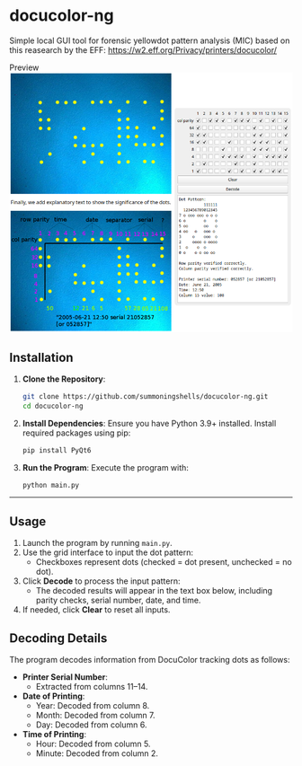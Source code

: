 # docucolor-ng
Simple local GUI tool for forensic yellowdot pattern analysis (MIC) based on this reasearch by the EFF: https://w2.eff.org/Privacy/printers/docucolor/


Preview
![alt text](image.png)


## Installation

1. **Clone the Repository**:
   ```bash
   git clone https://github.com/summoningshells/docucolor-ng.git
   cd docucolor-ng
   ```

2. **Install Dependencies**:
   Ensure you have Python 3.9+ installed. Install required packages using pip:
   ```bash
   pip install PyQt6
   ```

3. **Run the Program**:
   Execute the program with:
   ```bash
   python main.py
   ```

---

## Usage

1. Launch the program by running `main.py`.
2. Use the grid interface to input the dot pattern:
   - Checkboxes represent dots (checked = dot present, unchecked = no dot).
3. Click **Decode** to process the input pattern:
   - The decoded results will appear in the text box below, including parity checks, serial number, date, and time.
4. If needed, click **Clear** to reset all inputs.



## Decoding Details

The program decodes information from DocuColor tracking dots as follows:

- **Printer Serial Number**:
  - Extracted from columns 11–14.
- **Date of Printing**:
  - Year: Decoded from column 8.
  - Month: Decoded from column 7.
  - Day: Decoded from column 6.
- **Time of Printing**:
  - Hour: Decoded from column 5.
  - Minute: Decoded from column 2.
